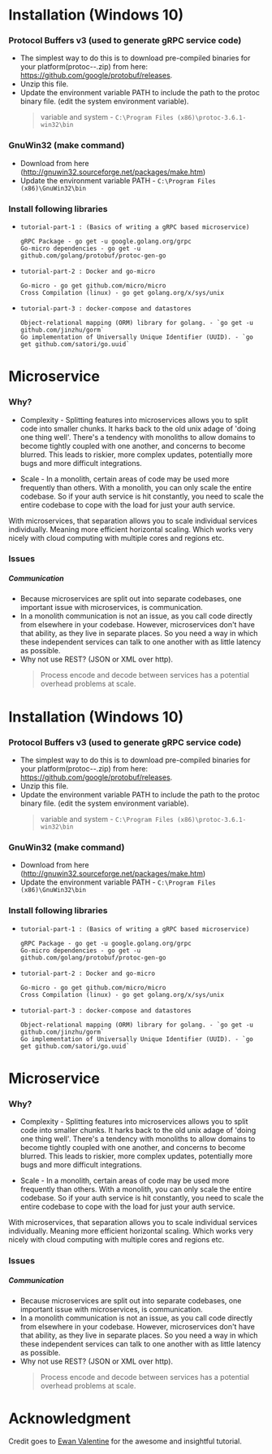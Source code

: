 
# Installation (Windows 10)
### Protocol Buffers v3 (used to generate gRPC service code)

- The simplest way to do this is to download pre-compiled binaries for your platform(protoc-<version>-<platform>.zip) from here: https://github.com/google/protobuf/releases.
- Unzip this file.
- Update the environment variable PATH to include the path to the protoc binary file. (edit the system environment variable).
    > variable and system - `C:\Program Files (x86)\protoc-3.6.1-win32\bin`

### GnuWin32 (make command)
-   Download from here (http://gnuwin32.sourceforge.net/packages/make.htm)
-   Update the environment variable PATH - `C:\Program Files (x86)\GnuWin32\bin`

### Install following libraries

-   `tutorial-part-1 : (Basics of writing a gRPC based microservice)`
    ```
    gRPC Package - go get -u google.golang.org/grpc
    Go-micro dependencies - go get -u github.com/golang/protobuf/protoc-gen-go
    ```
-   `tutorial-part-2 : Docker and go-micro`
    ```    
    Go-micro - go get github.com/micro/micro
    Cross Compilation (linux) - go get golang.org/x/sys/unix
    ```
- `tutorial-part-3 : docker-compose and datastores`
    ```
    Object-relational mapping (ORM) library for golang. - `go get -u github.com/jinzhu/gorm`
    Go implementation of Universally Unique Identifier (UUID). - `go get github.com/satori/go.uuid`
    ```
# Microservice
### Why?
- Complexity - Splitting features into microservices allows you to split code into smaller chunks. It harks back to the old unix adage of 'doing one thing well'. There's a tendency with monoliths to allow domains to become tightly coupled with one another, and concerns to become blurred. This leads to riskier, more complex updates, potentially more bugs and more difficult integrations.

- Scale - In a monolith, certain areas of code may be used more frequently than others. With a monolith, you can only scale the entire codebase. So if your auth service is hit constantly, you need to scale the entire codebase to cope with the load for just your auth service.

With microservices, that separation allows you to scale individual services individually. Meaning more efficient horizontal scaling. Which works very nicely with cloud computing with multiple cores and regions etc.

### Issues
##### Communication
- Because microservices are split out into separate codebases, one important issue with microservices, is communication.
- In a monolith communication is not an issue, as you call code directly from elsewhere in your codebase. However, microservices don't have that ability, as they live in separate places. So you need a way in which these independent services can talk to one another with as little latency as possible.
- Why not use REST? (JSON or XML over http).
    > Process encode and decode between services has a potential overhead problems at scale.
# Installation (Windows 10)
### Protocol Buffers v3 (used to generate gRPC service code)

- The simplest way to do this is to download pre-compiled binaries for your platform(protoc-<version>-<platform>.zip) from here: https://github.com/google/protobuf/releases.
- Unzip this file.
- Update the environment variable PATH to include the path to the protoc binary file. (edit the system environment variable).
    > variable and system - `C:\Program Files (x86)\protoc-3.6.1-win32\bin`

### GnuWin32 (make command)
-   Download from here (http://gnuwin32.sourceforge.net/packages/make.htm)
-   Update the environment variable PATH - `C:\Program Files (x86)\GnuWin32\bin`

### Install following libraries

-   `tutorial-part-1 : (Basics of writing a gRPC based microservice)`
    ```
    gRPC Package - go get -u google.golang.org/grpc
    Go-micro dependencies - go get -u github.com/golang/protobuf/protoc-gen-go
    ```
-   `tutorial-part-2 : Docker and go-micro`
    ```
    Go-micro - go get github.com/micro/micro
    Cross Compilation (linux) - go get golang.org/x/sys/unix
    ```
- `tutorial-part-3 : docker-compose and datastores`
    ```
    Object-relational mapping (ORM) library for golang. - `go get -u github.com/jinzhu/gorm`
    Go implementation of Universally Unique Identifier (UUID). - `go get github.com/satori/go.uuid`
    ```
# Microservice
### Why?
- Complexity - Splitting features into microservices allows you to split code into smaller chunks. It harks back to the old unix adage of 'doing one thing well'. There's a tendency with monoliths to allow domains to become tightly coupled with one another, and concerns to become blurred. This leads to riskier, more complex updates, potentially more bugs and more difficult integrations.

- Scale - In a monolith, certain areas of code may be used more frequently than others. With a monolith, you can only scale the entire codebase. So if your auth service is hit constantly, you need to scale the entire codebase to cope with the load for just your auth service.

With microservices, that separation allows you to scale individual services individually. Meaning more efficient horizontal scaling. Which works very nicely with cloud computing with multiple cores and regions etc.

### Issues
##### Communication
- Because microservices are split out into separate codebases, one important issue with microservices, is communication.
- In a monolith communication is not an issue, as you call code directly from elsewhere in your codebase. However, microservices don't have that ability, as they live in separate places. So you need a way in which these independent services can talk to one another with as little latency as possible.
- Why not use REST? (JSON or XML over http).
    > Process encode and decode between services has a potential overhead problems at scale.




# Acknowledgment
Credit goes to [Ewan Valentine](https://ewanvalentine.io/tag/golang/) for the awesome and insightful tutorial.
